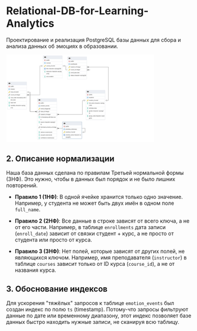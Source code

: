 # Relational-DB-for-Learning-Analytics

Проектирование и реализация PostgreSQL базы данных для сбора и анализа данных об эмоциях в образовании.

<img src="images/er.pgerd.png" alt="ER-диаграмма базы данных" width="400">

## 2. Описание нормализации

Наша база данных сделана по правилам Третьей нормальной формы (3НФ). Это нужно, чтобы в данных был порядок и не было лишних повторений.

* **Правило 1 (1НФ)**: В одной ячейке хранится только одно значение. Например, у студента не может быть двух имён в одном поле `full_name`.

* **Правило 2 (2НФ)**: Все данные в строке зависят от всего ключа, а не от его части. Например, в таблице `enrollments` дата записи (`enroll_date`) зависит от связки студент + курс, а не просто от студента или просто от курса.

* **Правило 3 (3НФ)**: Нет полей, которые зависят от других полей, не являющихся ключом. Например, имя преподавателя (`instructor`) в таблице `courses` зависит только от ID курса (`course_id`), а не от названия курса.

## 3. Обоснование индексов
Для ускорения "тяжёлых" запросов к таблице `emotion_events` был создан индекс по полю `ts` (timestamp). Потому-что запросы фильтруют данные по дате или временному диапазону, этот индекс позволяет базе данных быстро находить нужные записи, не сканируя всю таблицу.
